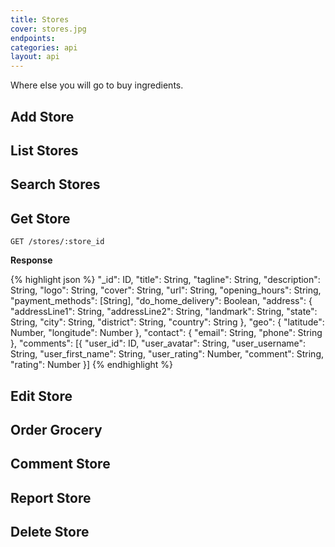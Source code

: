 ```yaml
---
title: Stores
cover: stores.jpg
endpoints: 
categories: api
layout: api    
---
```

Where else you will go to buy ingredients.
<!--more-->

## Add Store

## List Stores

## Search Stores

## Get Store

`GET /stores/:store_id`

**Response**

{% highlight json %}
"_id": ID,
"title": String,
"tagline": String,
"description": String,
"logo": String,
"cover": String,
"url": String,
"opening_hours": String,
"payment_methods": [String],
"do_home_delivery": Boolean,
"address": {
    "addressLine1": String,
    "addressLine2": String,
    "landmark": String,
    "state": String,
    "city": String,
    "district": String,
    "country": String
},
"geo": {
    "latitude": Number,
    "longitude": Number
},
"contact": {
    "email": String,
    "phone": String
},
"comments": [{
    "user_id": ID,
    "user_avatar": String,
    "user_username": String,
    "user_first_name": String,
    "user_rating": Number,
    "comment": String,
    "rating": Number
}]
{% endhighlight %}


## Edit Store

## Order Grocery

## Comment Store

## Report Store

## Delete Store